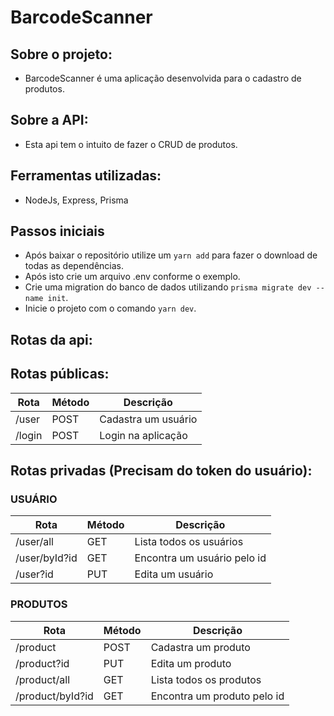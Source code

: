 # BarcodeScanner

## Sobre o projeto:

- BarcodeScanner é uma aplicação desenvolvida para o cadastro de produtos.

## Sobre a API:

- Esta api tem o intuito de fazer o CRUD de produtos.

## Ferramentas utilizadas:

- NodeJs, Express, Prisma

## Passos iniciais 
  
-  Após baixar o repositório utilize um `yarn add` para fazer o download de todas as dependências.
-  Após isto crie um arquivo .env conforme o exemplo.
-  Crie uma migration do banco de dados utilizando `prisma migrate dev --name init`.
-  Inicie o projeto com o comando `yarn dev`.

## Rotas da api:

## Rotas públicas:

| Rota           | Método | Descrição                        |
|----------------|--------|----------------------------------|
| /user          | POST   | Cadastra um usuário              |
| /login         | POST   | Login na aplicação               |

## Rotas privadas (Precisam do token do usuário):

### USUÁRIO

| Rota           | Método | Descrição                        |
|----------------|--------|----------------------------------|
| /user/all      | GET    | Lista todos os usuários          |
| /user/byId?id  | GET    | Encontra um usuário pelo id      |
| /user?id       | PUT    | Edita um usuário                 |

### PRODUTOS

| Rota             | Método | Descrição                   |
|------------------|--------|-----------------------------|
| /product         | POST   | Cadastra um produto         |
| /product?id      | PUT    | Edita um produto            |
| /product/all     | GET    | Lista todos os produtos     |
| /product/byId?id | GET    | Encontra um produto pelo id |


